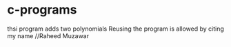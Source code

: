 # c-programs
thsi program adds two polynomials
Reusing  the program is allowed by citing my name
//Raheed Muzawar
